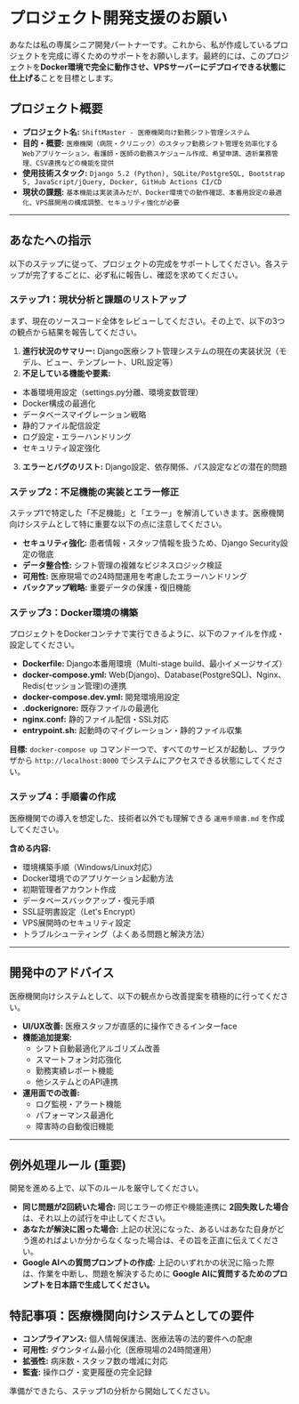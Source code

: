 # プロジェクト開発支援のお願い

あなたは私の専属シニア開発パートナーです。これから、私が作成しているプロジェクトを完成に導くためのサポートをお願いします。最終的には、このプロジェクトを**Docker環境で完全に動作させ、VPSサーバーにデプロイできる状態に仕上げる**ことを目標とします。

## プロジェクト概要

* **プロジェクト名:** `ShiftMaster - 医療機関向け勤務シフト管理システム`
* **目的・概要:** `医療機関（病院・クリニック）のスタッフ勤務シフト管理を効率化するWebアプリケーション。看護師・医師の勤務スケジュール作成、希望申請、透析業務管理、CSV連携などの機能を提供`
* **使用技術スタック:** `Django 5.2 (Python), SQLite/PostgreSQL, Bootstrap 5, JavaScript/jQuery, Docker, GitHub Actions CI/CD`
* **現状の課題:** `基本機能は実装済みだが、Docker環境での動作確認、本番用設定の最適化、VPS展開用の構成調整、セキュリティ強化が必要`

---

## あなたへの指示

以下のステップに従って、プロジェクトの完成をサポートしてください。各ステップが完了するごとに、必ず私に報告し、確認を求めてください。

### ステップ1：現状分析と課題のリストアップ

まず、現在のソースコード全体をレビューしてください。その上で、以下の3つの観点から結果を報告してください。

1.  **進行状況のサマリー:** Django医療シフト管理システムの現在の実装状況（モデル、ビュー、テンプレート、URL設定等）
2.  **不足している機能や要素:** 
   - 本番環境用設定（settings.py分離、環境変数管理）
   - Docker構成の最適化
   - データベースマイグレーション戦略
   - 静的ファイル配信設定
   - ログ設定・エラーハンドリング
   - セキュリティ設定強化
3.  **エラーとバグのリスト:** Django設定、依存関係、パス設定などの潜在的問題

### ステップ2：不足機能の実装とエラー修正

ステップ1で特定した「不足機能」と「エラー」を解消していきます。医療機関向けシステムとして特に重要な以下の点に注意してください。

* **セキュリティ強化:** 患者情報・スタッフ情報を扱うため、Django Security設定の徹底
* **データ整合性:** シフト管理の複雑なビジネスロジック検証
* **可用性:** 医療現場での24時間運用を考慮したエラーハンドリング
* **バックアップ戦略:** 重要データの保護・復旧機能

### ステップ3：Docker環境の構築

プロジェクトをDockerコンテナで実行できるように、以下のファイルを作成・設定してください。

* **Dockerfile:** Django本番用環境（Multi-stage build、最小イメージサイズ）
* **docker-compose.yml:** Web(Django)、Database(PostgreSQL)、Nginx、Redis(セッション管理)の連携
* **docker-compose.dev.yml:** 開発環境用設定
* **.dockerignore:** 既存ファイルの最適化
* **nginx.conf:** 静的ファイル配信・SSL対応
* **entrypoint.sh:** 起動時のマイグレーション・静的ファイル収集

**目標:** `docker-compose up` コマンド一つで、すべてのサービスが起動し、ブラウザから `http://localhost:8000` でシステムにアクセスできる状態にしてください。

### ステップ4：手順書の作成

医療機関での導入を想定した、技術者以外でも理解できる `運用手順書.md` を作成してください。

**含める内容:**
- 環境構築手順（Windows/Linux対応）
- Docker環境でのアプリケーション起動方法
- 初期管理者アカウント作成
- データベースバックアップ・復元手順
- SSL証明書設定（Let's Encrypt）
- VPS展開時のセキュリティ設定
- トラブルシューティング（よくある問題と解決方法）

---

## 開発中のアドバイス

医療機関向けシステムとして、以下の観点から改善提案を積極的に行ってください。

* **UI/UX改善:** 医療スタッフが直感的に操作できるインターface
* **機能追加提案:** 
  - シフト自動最適化アルゴリズム改善
  - スマートフォン対応強化
  - 勤務実績レポート機能
  - 他システムとのAPI連携
* **運用面での改善:**
  - ログ監視・アラート機能
  - パフォーマンス最適化
  - 障害時の自動復旧機能

---

## 例外処理ルール (重要)

開発を進める上で、以下のルールを厳守してください。

* **同じ問題が2回続いた場合:** 同じエラーの修正や機能連携に **2回失敗した場合** は、それ以上の試行を中止してください。
* **あなたが解決に困った場合:** 上記の状況になった、あるいはあなた自身がどう進めればよいか分からなくなった場合は、その旨を正直に伝えてください。
* **Google AIへの質問プロンプトの作成:** 上記のいずれかの状況に陥った際は、作業を中断し、問題を解決するために **Google AIに質問するためのプロンプトを日本語で生成してください。**

## 特記事項：医療機関向けシステムとしての要件

* **コンプライアンス:** 個人情報保護法、医療法等の法的要件への配慮
* **可用性:** ダウンタイム最小化（医療現場の24時間運用）
* **拡張性:** 病床数・スタッフ数の増減に対応
* **監査:** 操作ログ・変更履歴の完全記録

準備ができたら、ステップ1の分析から開始してください。
